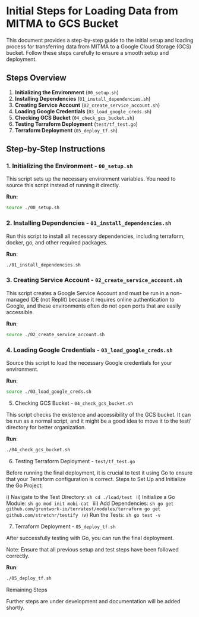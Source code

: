 # Initial Steps for Loading Data from MITMA to GCS Bucket

This document provides a step-by-step guide to the initial setup and loading process for transferring data from MITMA to a Google Cloud Storage (GCS) bucket. Follow these steps carefully to ensure a smooth setup and deployment.

## Steps Overview

1. **Initializing the Environment** (`00_setup.sh`)
2. **Installing Dependencies** (`01_install_dependencies.sh`)
3. **Creating Service Account** (`02_create_service_account.sh`)
4. **Loading Google Credentials** (`03_load_google_creds.sh`)
5. **Checking GCS Bucket** (`04_check_gcs_bucket.sh`)
6. **Testing Terraform Deployment** (`test/tf_test.go`)
7. **Terraform Deployment** (`05_deploy_tf.sh`)

## Step-by-Step Instructions

### 1. Initializing the Environment - `00_setup.sh`

This script sets up the necessary environment variables. You need to source this script instead of running it directly.

**Run:**
```sh
source ./00_setup.sh
```

### 2. Installing Dependencies - `01_install_dependencies.sh`

Run this script to install all necessary dependencies, including terraform, docker, go, and other required packages.

**Run**:
```sh
./01_install_dependencies.sh
```

### 3. Creating Service Account - `02_create_service_account.sh`

This script creates a Google Service Account and must be run in a non-managed IDE (not Replit) because it requires online authentication to Google, and these environments often do not open ports that are easily accessible.

**Run**:
```sh
source ./02_create_service_account.sh
```

### 4. Loading Google Credentials - `03_load_google_creds.sh`

Source this script to load the necessary Google credentials for your environment.

**Run**:
```sh
source ./03_load_google_creds.sh
```

5. Checking GCS Bucket - `04_check_gcs_bucket.sh`

This script checks the existence and accessibility of the GCS bucket. It can be run as a normal script, and it might be a good idea to move it to the test/ directory for better organization.

**Run**:
```sh
./04_check_gcs_bucket.sh
```

6. Testing Terraform Deployment - `test/tf_test.go`

Before running the final deployment, it is crucial to test it using Go to ensure that your Terraform configuration is correct.
Steps to Set Up and Initialize the Go Project:

  i) Navigate to the Test Directory:
    ```sh
    cd ./load/test
    ```
  ii) Initialize a Go Module:
    ```sh
    go mod init mobi-cat
    ```
  iii) Add Dependencies:
    ```sh
    go get github.com/gruntwork-io/terratest/modules/terraform
    go get github.com/stretchr/testify
    ```
  iv) Run the Tests:
    ```sh
    go test -v
    ```

7. Terraform Deployment - `05_deploy_tf.sh`

After successfully testing with Go, you can run the final deployment.

Note: Ensure that all previous setup and test steps have been followed correctly.

**Run**:
```sh
./05_deploy_tf.sh
```
Remaining Steps

Further steps are under development and documentation will be added shortly.